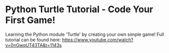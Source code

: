 # Python Turtle Tutorial - Code Your First Game!

Learning the Python module 'Turtle' by creating your own simple game! Full tutorial can be found here: https://www.youtube.com/watch?v=0nGwqUT43TA&t=1143s
